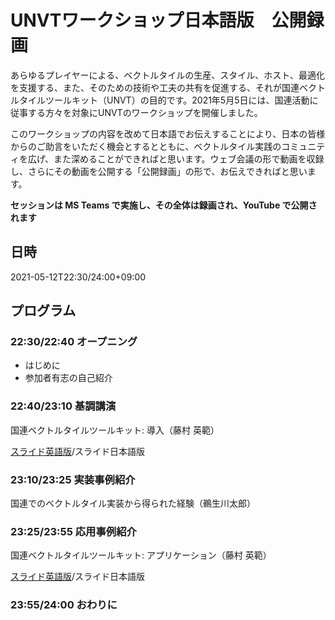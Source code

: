 # UNVTワークショップ日本語版　公開録画

あらゆるプレイヤーによる、ベクトルタイルの生産、スタイル、ホスト、最適化を支援する、また、そのための技術や工夫の共有を促進する、それが国連ベクトルタイルツールキット（UNVT）の目的です。2021年5月5日には、国連活動に従事する方々を対象にUNVTのワークショップを開催しました。  

このワークショップの内容を改めて日本語でお伝えすることにより、日本の皆様からのご助言をいただく機会とするとともに、ベクトルタイル実践のコミュニティを広げ、また深めることができればと思います。ウェブ会議の形で動画を収録し、さらにその動画を公開する「公開録画」の形で、お伝えできればと思います。

**セッションは MS Teams で実施し、その全体は録画され、YouTube で公開されます**

## 日時
2021-05-12T22:30/24:00+09:00

## プログラム

### 22:30/22:40 オープニング
- はじめに
- 参加者有志の自己紹介

### 22:40/23:10 基調講演
国連ベクトルタイルツールキット: 導入（藤村 英範）

[スライド英語版](https://speakerdeck.com/hfu/unvt-workshop-introduction-and-application)/スライド日本語版

### 23:10/23:25 実装事例紹介
国連でのベクトルタイル実装から得られた経験（鵜生川太郎）

### 23:25/23:55 応用事例紹介
国連ベクトルタイルツールキット: アプリケーション（藤村 英範）

[スライド英語版](https://speakerdeck.com/hfu/unvt-workshop-introduction-and-application?slide=34)/スライド日本語版

### 23:55/24:00 おわりに
